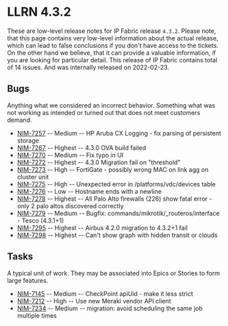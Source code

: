 # LLRN 4.3.2

These are low-level release notes for IP Fabric release `4.3.2`. Please note, that this page contains very low-level information about the actual release, which can lead to false conclusions if you don't have access to the tickets. On the other hand we believe, that it can provide a valuable information, if you are looking for particular detail. This release of IP Fabric contains total of 14 issues. And was internally released on 2022-02-23.

## Bugs

Anything what we considered an incorrect behavior. Something what was not working as intended or turned out that does not meet customers demand.

- [NIM-7257](https://ipfabric.atlassian.net/browse/NIM-7257) -- Medium -- HP Aruba CX Logging - fix parsing of persistent storage
- [NIM-7267](https://ipfabric.atlassian.net/browse/NIM-7267) -- Highest -- 4.3.0 OVA build failed
- [NIM-7270](https://ipfabric.atlassian.net/browse/NIM-7270) -- Medium -- Fix typo in UI
- [NIM-7272](https://ipfabric.atlassian.net/browse/NIM-7272) -- Highest -- 4.3.0 Migration fail on "threshold"
- [NIM-7273](https://ipfabric.atlassian.net/browse/NIM-7273) -- High -- FortiGate - possibly wrong MAC on link agg on cluster unit
- [NIM-7275](https://ipfabric.atlassian.net/browse/NIM-7275) -- High -- Unexpected error in /platforms/vdc/devices table
- [NIM-7276](https://ipfabric.atlassian.net/browse/NIM-7276) -- Low -- Hostname ends with a newline
- [NIM-7278](https://ipfabric.atlassian.net/browse/NIM-7278) -- Highest -- All Palo Alto firewalls (226) show fatal error - only 2 palo altos discovered correctly
- [NIM-7279](https://ipfabric.atlassian.net/browse/NIM-7279) -- Medium -- Bugfix: commands/mikrotik/_routeros/interface - Tesco (4.3.1+1)
- [NIM-7295](https://ipfabric.atlassian.net/browse/NIM-7295) -- Highest -- Airbus 4.2.0 migration to 4.3.2+1 fail
- [NIM-7298](https://ipfabric.atlassian.net/browse/NIM-7298) -- Highest -- Can't show graph with hidden transit or clouds

## Tasks

A typical unit of work. They may be associated into Epics or Stories to form large features.

- [NIM-7145](https://ipfabric.atlassian.net/browse/NIM-7145) -- Medium -- CheckPoint apiUid - make it less strict
- [NIM-7212](https://ipfabric.atlassian.net/browse/NIM-7212) -- High -- Use new Meraki vendor API client
- [NIM-7234](https://ipfabric.atlassian.net/browse/NIM-7234) -- Medium -- migration: avoid scheduling the same job multiple times
